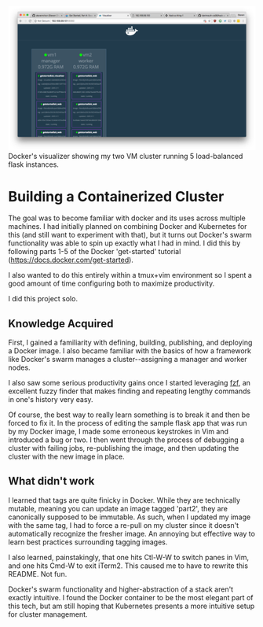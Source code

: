![Docker's visualizer showing my two VM cluster running 5 flask instances](screenshot.png)
Docker's visualizer showing my two VM cluster running 5 load-balanced flask instances.

# Building a Containerized Cluster
The goal was to become familiar with docker and its uses across multiple machines. I had initially planned on combining Docker and Kubernetes for this (and still want to experiment with that), but it turns out Docker's swarm functionality was able to spin up exactly what I had in mind. I did this by following parts 1-5 of the Docker 'get-started' tutorial (https://docs.docker.com/get-started).

I also wanted to do this entirely within a tmux+vim environment so I spent a good amount of time configuring both to maximize productivity.

I did this project solo.

## Knowledge Acquired
First, I gained a familiarity with defining, building, publishing, and deploying a Docker image. I also became familiar with the basics of how a framework like Docker's swarm manages a cluster--assigning a manager and worker nodes. 

I also saw some serious productivity gains once I started leveraging [fzf](https://github.com/junegunn/fzf), an excellent fuzzy finder that makes finding and repeating lengthy commands in one's history very easy. 

Of course, the best way to really learn something is to break it and then be forced to fix it. In the process of editing the sample flask app that was run by my Docker image, I made some erroneous keystrokes in Vim and introduced a bug or two. I then went through the process of debugging a cluster with failing jobs, re-publishing the image, and then updating the cluster with the new image in place.

## What didn't work
I learned that tags are quite finicky in Docker. While they are technically mutable, meaning you can update an image tagged 'part2', they are canonically supposed to be immutable. As such, when I updated my image with the same tag, I had to force a re-pull on my cluster since it doesn't automatically recognize the fresher image. An annoying but effective way to learn best practices surrounding tagging images.

I also learned, painstakingly, that one hits Ctl-W-W to switch panes in Vim, and one hits Cmd-W to exit iTerm2. This caused me to have to rewrite this README. Not fun.

Docker's swarm functionality and higher-abstraction of a stack aren't exactly intuitive. I found the Docker container to be the most elegant part of this tech, but am still hoping that Kubernetes presents a more intuitive setup for cluster management.

